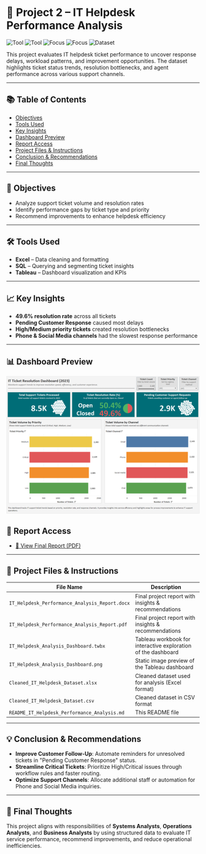 # 📌 Project 2 – IT Helpdesk Performance Analysis

![Tool](https://img.shields.io/badge/Tool-Tableau-blue) 
![Tool](https://img.shields.io/badge/Tool-Excel-green) 
![Focus](https://img.shields.io/badge/Focus-Operations_Analysis-lightgrey) 
![Focus](https://img.shields.io/badge/Focus-IT_Support-lightgrey) 
![Dataset](https://img.shields.io/badge/Dataset-Helpdesk-lightgrey)

This project evaluates IT helpdesk ticket performance to uncover response delays, workload patterns, and improvement opportunities. The dataset highlights ticket status trends, resolution bottlenecks, and agent performance across various support channels.

---

## 📚 Table of Contents
- [Objectives](#objectives)
- [Tools Used](#tools-used)
- [Key Insights](#key-insights)
- [Dashboard Preview](#dashboard-preview)
- [Report Access](#report-access)
- [Project Files & Instructions](#project-files--instructions)
- [Conclusion & Recommendations](#conclusion--recommendations)
- [Final Thoughts](#final-thoughts)

---

## 🎯 Objectives
- Analyze support ticket volume and resolution rates
- Identify performance gaps by ticket type and priority
- Recommend improvements to enhance helpdesk efficiency

---

## 🛠 Tools Used
- **Excel** – Data cleaning and formatting
- **SQL** – Querying and segmenting ticket insights
- **Tableau** – Dashboard visualization and KPIs

---

## 📈 Key Insights
- **49.6% resolution rate** across all tickets
- **Pending Customer Response** caused most delays
- **High/Medium priority tickets** created resolution bottlenecks
- **Phone & Social Media channels** had the slowest response performance

---

## 📊 Dashboard Preview

![Dashboard Screenshot](./IT_Helpdesk_Analysis_Dashboard.png)

## 📄 Report Access

- [📄 View Final Report (PDF)](./IT_Helpdesk_Performance_Analysis_Report.pdf)

---

## 📂 Project Files & Instructions

| File Name                                     | Description                                                            |
|----------------------------------------------|------------------------------------------------------------------------|
| `IT_Helpdesk_Performance_Analysis_Report.docx`| Final project report with insights & recommendations                   |
| `IT_Helpdesk_Performance_Analysis_Report.pdf` | Final project report with insights & recommendations                   |
| `IT_Helpdesk_Analysis_Dashboard.twbx`         | Tableau workbook for interactive exploration of the dashboard          |
| `IT_Helpdesk_Analysis_Dashboard.png`          | Static image preview of the Tableau dashboard                          |
| `Cleaned_IT_Helpdesk_Dataset.xlsx`            | Cleaned dataset used for analysis (Excel format)                       |
| `Cleaned_IT_Helpdesk_Dataset.csv`             | Cleaned dataset in CSV format                                          |
| `README_IT_Helpdesk_Performance_Analysis.md`  | This README file                                                       |

---

## 💡 Conclusion & Recommendations
- **Improve Customer Follow-Up**: Automate reminders for unresolved tickets in "Pending Customer Response" status.
- **Streamline Critical Tickets**: Prioritize High/Critical issues through workflow rules and faster routing.
- **Optimize Support Channels**: Allocate additional staff or automation for Phone and Social Media inquiries.

---

## 📝 Final Thoughts
This project aligns with responsibilities of **Systems Analysts**, **Operations Analysts**, and **Business Analysts** by using structured data to evaluate IT service performance, recommend improvements, and reduce operational inefficiencies.
